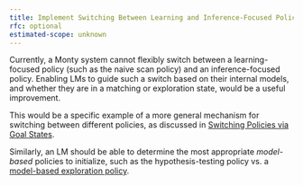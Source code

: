 ```yaml
---
title: Implement Switching Between Learning and Inference-Focused Policies
rfc: optional
estimated-scope: unknown
---
```


Currently, a Monty system cannot flexibly switch between a learning-focused policy (such as the naive scan policy) and an inference-focused policy. Enabling LMs to guide such a switch based on their internal models, and whether they are in a matching or exploration state, would be a useful improvement.

This would be a specific example of a more general mechanism for switching between different policies, as discussed in [Switching Policies via Goal States](interpret-goal-states-in-motor-system-switch-policies.md).

Similarly, an LM should be able to determine the most appropriate *model-based* policies to initialize, such as the hypothesis-testing policy vs. a [model-based exploration policy](model-based-exploration-policy.md).
